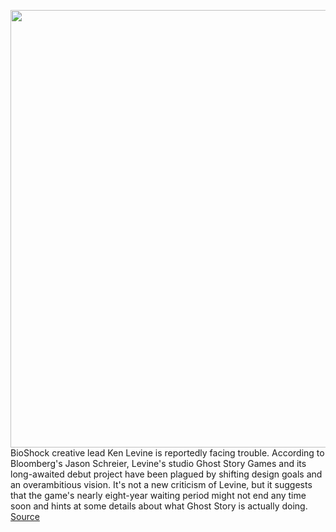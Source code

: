 <img src='https://cdn.vox-cdn.com/thumbor/J1xVFoBbWq_GwC2FJlo79kkLeWg=/0x0:1920x1200/1200x800/filters:focal(793x128:1099x434)/cdn.vox-cdn.com/uploads/chorus_image/image/70342949/BioShockTC_Bio1_AndrewRyan_Statue_05.0.0.jpg' width='700px' /><br/>
BioShock creative lead Ken Levine is reportedly facing trouble. According to Bloomberg's Jason Schreier, Levine's studio Ghost Story Games and its long-awaited debut project have been plagued by shifting design goals and an overambitious vision. It's not a new criticism of Levine, but it suggests that the game's nearly eight-year waiting period might not end any time soon and hints at some details about what Ghost Story is actually doing.
<a href='https://www.theverge.com/2022/1/3/22865129/ken-levine-ghost-story-games-development-direction-problems'> Source <a/>